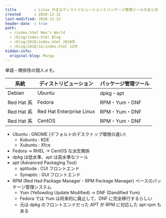 ```yaml
---
title        : Linux の主なディストリビューションとパッケージ管理ツールのまとめ
created      : 2018-12-12
last-modified: 2018-12-12
header-date  : true
path:
  - /index.html Neo's World
  - /blog/index.html Blog
  - /blog/2018/index.html 2018年
  - /blog/2018/12/index.html 12月
hidden-info:
  original-blog: Murga
---
```


単語・関係性の個人メモ。

| 系統       | ディストリビューション   | パッケージ管理ツール |
|------------|--------------------------|----------------------|
| Debian     | Ubuntu                   | dpkg・apt            |
| Red Hat 系 | Fedora                   | RPM・Yum・DNF        |
| Red Hat 系 | Red Hat Enterprise Linux | RPM・Yum・DNF        |
| Red Hat 系 | CentOS                   | RPM・Yum・DNF        |

- Ubuntu : GNOME (デフォルトのデスクトップ環境の違い)
  - Kubuntu : KDE
  - Xubuntu : Xfce
- Fedora → RHEL → CentOS な派生関係
- dpkg は低水準、apt は高水準なツール
- apt (Advanced Packaging Tool)
  - aptitude : CUI フロントエンド
  - Synaptic : GUI フロントエンド
- RPM (Red Had Package Manager・RPM Package Manager) ベースのパッケージ管理システム
  - Yum (Yellowdog Update Modified) → DNF (Dandified Yum)
  - Fedora では Yum は将来的に廃止して、DNF に完全移行するらしい
  - 元は dpkg のフロントエンドだった APT が RPM に対応した apt-rpm もある
